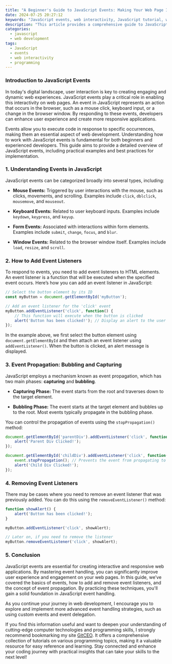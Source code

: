 ```yaml
---
title: "A Beginner's Guide to JavaScript Events: Making Your Web Page Interactive"
date: 2024-07-25 20:27:12
keywords: "JavaScript events, web interactivity, JavaScript tutorial, web development, event handling"
description: "This article provides a comprehensive guide to JavaScript events and their role in making web pages interactive. It covers the fundamentals of event handling, different event types, and practical examples to illustrate how to use events in your web development projects. Learn how to enhance user experience through effective event management and leverage JavaScript to create dynamic web applications. This beginner-friendly guide will arm you with the necessary skills to incorporate event handling, providing a solid foundation for further exploration into more advanced JavaScript concepts."
categories:
  - javascript
  - web development
tags:
  - JavaScript
  - events
  - web interactivity
  - programming
---
```


### Introduction to JavaScript Events

In today's digital landscape, user interaction is key to creating engaging and dynamic web experiences. JavaScript events play a critical role in enabling this interactivity on web pages. An event in JavaScript represents an action that occurs in the browser, such as a mouse click, keyboard input, or a change in the browser window. By responding to these events, developers can enhance user experience and create more responsive applications. 

Events allow you to execute code in response to specific occurrences, making them an essential aspect of web development. Understanding how to work with JavaScript events is fundamental for both beginners and experienced developers. This guide aims to provide a detailed overview of JavaScript events, including practical examples and best practices for implementation.

<!-- more -->

### 1. Understanding Events in JavaScript

JavaScript events can be categorized broadly into several types, including:

- **Mouse Events:** Triggered by user interactions with the mouse, such as clicks, movements, and scrolling. Examples include `click`, `dblclick`, `mousemove`, and `mouseout`.

- **Keyboard Events:** Related to user keyboard inputs. Examples include `keydown`, `keypress`, and `keyup`.

- **Form Events:** Associated with interactions within form elements. Examples include `submit`, `change`, `focus`, and `blur`.

- **Window Events:** Related to the browser window itself. Examples include `load`, `resize`, and `scroll`.

### 2. How to Add Event Listeners

To respond to events, you need to add event listeners to HTML elements. An event listener is a function that will be executed when the specified event occurs. Here’s how you can add an event listener in JavaScript:

```javascript
// Select the button element by its ID
const myButton = document.getElementById('myButton');

// Add an event listener for the 'click' event
myButton.addEventListener('click', function() {
    // This function will execute when the button is clicked
    alert('Button has been clicked!'); // Display an alert to the user
});
```

In the example above, we first select the button element using `document.getElementById` and then attach an event listener using `addEventListener()`. When the button is clicked, an alert message is displayed.

### 3. Event Propagation: Bubbling and Capturing

JavaScript employs a mechanism known as event propagation, which has two main phases: **capturing** and **bubbling**. 

- **Capturing Phase:** The event starts from the root and traverses down to the target element. 

- **Bubbling Phase:** The event starts at the target element and bubbles up to the root. Most events typically propagate in the bubbling phase.

You can control the propagation of events using the `stopPropagation()` method:

```javascript
document.getElementById('parentDiv').addEventListener('click', function(event) {
    alert('Parent Div Clicked!');
});

document.getElementById('childDiv').addEventListener('click', function(event) {
    event.stopPropagation(); // Prevents the event from propagating to the parent
    alert('Child Div Clicked!');
});
```

### 4. Removing Event Listeners

There may be cases where you need to remove an event listener that was previously added. You can do this using the `removeEventListener()` method:

```javascript
function showAlert() {
    alert('Button has been clicked!');
}

myButton.addEventListener('click', showAlert);

// Later on, if you need to remove the listener
myButton.removeEventListener('click', showAlert);
```

### 5. Conclusion

JavaScript events are essential for creating interactive and responsive web applications. By mastering event handling, you can significantly improve user experience and engagement on your web pages. In this guide, we’ve covered the basics of events, how to add and remove event listeners, and the concept of event propagation. By practicing these techniques, you'll gain a solid foundation in JavaScript event handling.

As you continue your journey in web development, I encourage you to explore and implement more advanced event handling strategies, such as using custom events and event delegation. 

If you find this information useful and want to deepen your understanding of cutting-edge computer technologies and programming skills, I strongly recommend bookmarking my site [GitCEO](https://gitceo.com). It offers a comprehensive collection of tutorials on various programming topics, making it a valuable resource for easy reference and learning. Stay connected and enhance your coding journey with practical insights that can take your skills to the next level!